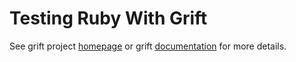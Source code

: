 # Testing Ruby With Grift

See grift project [homepage](https://github.com/clarkedb/grift) or grift [documentation](https://clarkedb.github.io/grift) for more details.
